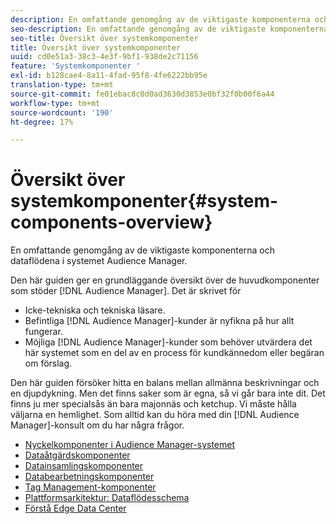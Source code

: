 ```yaml
---
description: En omfattande genomgång av de viktigaste komponenterna och dataflödena i systemet Audience Manager.
seo-description: En omfattande genomgång av de viktigaste komponenterna och dataflödena i systemet Audience Manager.
seo-title: Översikt över systemkomponenter
title: Översikt över systemkomponenter
uuid: cd0e51a3-38c3-4e3f-9bf1-938de2c71156
feature: 'Systemkomponenter '
exl-id: b128cae4-8a11-4fad-95f8-4fe6222bb95e
translation-type: tm+mt
source-git-commit: fe01ebac8c0d0ad3630d3853e0bf32f0b00f6a44
workflow-type: tm+mt
source-wordcount: '190'
ht-degree: 17%

---
```


# Översikt över systemkomponenter{#system-components-overview}

En omfattande genomgång av de viktigaste komponenterna och dataflödena i systemet Audience Manager.

<!-- 

c_compintro.xml

 -->

Den här guiden ger en grundläggande översikt över de huvudkomponenter som stöder [!DNL Audience Manager]. Det är skrivet för

* Icke-tekniska och tekniska läsare.
* Befintliga [!DNL Audience Manager]-kunder är nyfikna på hur allt fungerar.
* Möjliga [!DNL Audience Manager]-kunder som behöver utvärdera det här systemet som en del av en process för kundkännedom eller begäran om förslag.

Den här guiden försöker hitta en balans mellan allmänna beskrivningar och en djupdykning. Men det finns saker som är egna, så vi går bara inte dit. Det finns ju mer specialsås än bara majonnäs och ketchup. Vi måste hålla väljarna en hemlighet. Som alltid kan du höra med din [!DNL Audience Manager]-konsult om du har några frågor.

* [Nyckelkomponenter i Audience Manager-systemet](/help/using/reference/system-components/components-stack.md)
* [Dataåtgärdskomponenter](/help/using/reference/system-components/components-data-action.md)
* [Datainsamlingskomponenter](/help/using/reference/system-components/components-data-collection.md)
* [Databearbetningskomponenter](/help/using/reference/system-components/components-data-processing.md)
* [Tag Management-komponenter](/help/using/reference/system-components/components-tag-management.md)
* [Plattformsarkitektur: Dataflödesschema](/help/using/reference/system-components/components-platform-architecture.md)
* [Förstå Edge Data Center](/help/using/reference/system-components/components-edge.md)
